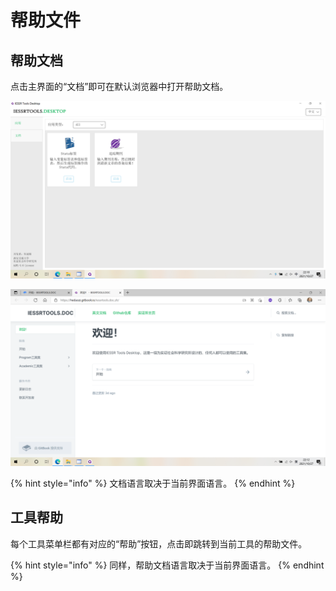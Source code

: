 # 帮助文件

## 帮助文档

点击主界面的“文档”即可在默认浏览器中打开帮助文档。

![](../../.gitbook/assets/Documentation1.png)

![](../../.gitbook/assets/Documentation2.png)

{% hint style="info" %}
文档语言取决于当前界面语言。
{% endhint %}

## 工具帮助

每个工具菜单栏都有对应的“帮助”按钮，点击即跳转到当前工具的帮助文件。

{% hint style="info" %}
同样，帮助文档语言取决于当前界面语言。
{% endhint %}
